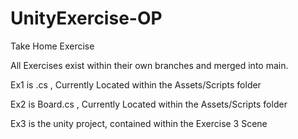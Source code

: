 # UnityExercise-OP
Take Home Exercise

All Exercises exist within their own branches and merged into main.

Ex1 is .cs , Currently Located within the Assets/Scripts folder

Ex2 is Board.cs , Currently Located within the Assets/Scripts folder

Ex3 is the unity project, contained within the Exercise 3 Scene
